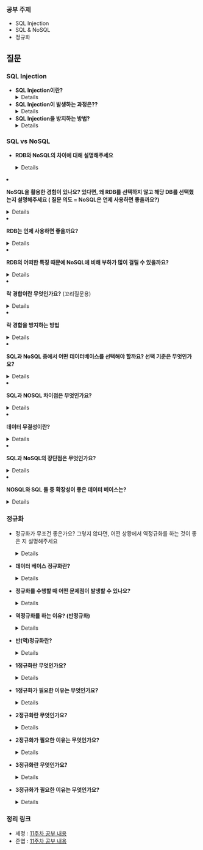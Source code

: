### 공부 주제

- SQL Injection
- SQL & NoSQL
- 정규화


## 질문

### SQL Injection
- **SQL Injection이란?**
    <details>
    SQL Injection은 악의적인 사용자가 웹 어플리케이션의 입력 폼 등에서 SQL 쿼리를 조작하여, 데이터베이스에 비정상적인 접근을 시도하는 공격 기법입니다.
    </details>
- **SQL Injection이 발생하는 과정은??**
    <details>
    SQL Injection은 입력 폼 등에서 입력된 데이터를 쿼리문으로 바로 실행하는 경우에 발생할 수 있습니다. 
    악의적인 사용자는 입력 폼에서 SQL 쿼리문을 조작하여, 데이터베이스에 비정상적인 접근을 시도합니다.
    </details>
- **SQL Injection을 방지하는 방법?**
    <details>
    SQL Injection을 방지하기 위해서는, 입력 값에 대한 검증과 정제 작업이 필요합니다. 
    입력값에 SQL 구문을 포함하지 못하도록 입력값 검사를 강화하고, SQL 쿼리를 구성할 때 동적으로 생성되는 부분에 대해 보안 검사를 수행해야 합니다. 
    또한, 데이터베이스 사용 권한을 최소한으로 설정하고, 보안 업데이트를 정기적으로 수행하여 보안 취약점을 최소화해야 합니다.
    </details>
### SQL vs NoSQL

- **RDB와 NoSQL의 차이에 대해 설명해주세요**
    <details>

    - 관계형 데이터베이스(RDB)와 NoSQL 데이터베이스는 각각 데이터를 저장하고 관리하는 방식에서 차이
    - RDB
        - 테이블을 기반으로 데이터를 저장
        - 각 테이블은 정의된 스키마를 가짐
        - 테이블 간에는 관계가 설정되어 있고 이러한 관계를 통해 데이터를 연결하고 관리
        - RDB는 ACID(원자성, 일관성, 고립성, 지속성) 특성을 갖추고 있어 데이터의 무결성과 일관성을 보장
        - RDB의 대표적인 예로는 MySQL, Oracle 등이 있습니다.
    - NoSQL
        - Not Only SQL
        - RDB에서 사용되는 테이블 기반의 데이터 모델을 사용하지 않고, 스키마가 존재하지 않거나, 유연한 스키마를 사용
        - NoSQL은 분산형 아키텍처를 사용하여, 대용량의 데이터를 처리하고 확장성을 갖출 수 있습니다.
        - NoSQL은 RDB와 달리 ACID보다는 BASE(Basically Available, Soft-state, Eventually Consistent) 특성
            - 이는 일관성을 보장하지 않는 대신 가용성과 분산 확장성을 높이는 것을 목표로 합니다. NoSQL의 대표적인 예로는 MongoDB, Cassandra 등이 있습니다.
    - RDB는 정형화된 데이터를 다루는 데에 효과적
        - ACID 특성으로 데이터의 일관성과 무결성을 보장
    - NoSQL은 비정형화된 데이터나 대규모 데이터 처리에 적합
        - BASE 특성으로 가용성과 확장성을 높이는 것을 목표
        </details>
    
- **NoSQL을 활용한 경험이 있나요? 있다면, 왜 RDB를 선택하지 않고 해당 DB를 선택했는지 설명해주세요 ( 질문 의도 = NoSQL은 언제 사용하면 좋을까요?)**
    <details>
    (정답이 없기 때문에 근거로 설득시키기)
    
    - NoSQL은 정확한 데이터 구조가 정해지지 않은 경우, 데이터 update가 자주 이루어지지 않고, 조회가 많은 경우, 또 scale-out이 가능하므로 데이터 양이 매우 많은 경우에 사용하면 좋다.
    - 정확한 데이터 구조를 알 수 없거나 변경/확장 될 수 있는 경우
    - 읽기를 자주하지만, 데이터 변경은 자주 없는 경우
    - 조회가 많은 경우
    - 데이터베이스를 수평적으로 확장해야 하는 경우
        - scale-out이 가능
        - 데이터 양이 매우 많은 경우

    </details>

- **RDB는 언제 사용하면 좋을까요?**

    <details>
    - RDB는 데이터 구조가 명확하여 변경될 여지가 없는 경우

    - 데이터 중복이 없으므로 데이터 update가 잦은 시스템

    </details>


- **RDB의 어떠한 특징 때문에 NoSQL에 비해 부하가 많이 걸릴 수 있을까요?**

    <details>
    RDB는 관계형 데이터 모델을 사용하는 데이터베이스로, **데이터를 엄격하게 구조화하여 저장**합니다. 이러한 특성 때문에 데이터의 일관성을 보장하기 위해 여러 테이블 간에 조인 연산을 수행해야 할 수 있습니다. 따라서 데이터베이스에 많은 부하가 걸릴 수 있습니다.
    
    - RDB
        - 트랜잭션(Transaction)을 지원하여 ACID(원자성, 일관성, 격리성, 지속성)를 보장
        - 하지만 ACID를 보장하려면 데이터의 무결성을 유지하기 위해 락(Lock)을 걸어야 할 수 있다.
        - 이렇게 되면 동시에 많은 수의 데이터 요청이 있을 경우 락 경합(Lock Contention)이 발생하여 성능 저하를 야기할 수 있다.
    - NoSQL
        - 스키마 없는 데이터 모델을 사용하여 데이터의 유연성을 높였으며, 수평적인 확장성을 지원하여 더 많은 데이터를 저장하고 처리할 수 있다.
        - NoSQL은 일관성 모델(Consistency Model)을 이용하여 데이터의 일관성을 보장하는데, 일관성 모델에 따라서 읽기 연산의 일관성 수준을 조절할 수 있어서 락 경합을 줄일 수 있습다
    - **RDB에서는 다수의 조인 연산과 락 경합 때문에 부하가 많이 걸릴 수 있습니다**.
    - **NoSQL은 스키마 없는 유연한 데이터 모델과 수평적인 확장성, 일관성 모델 등을 이용하여 더욱 많은 데이터를 빠르고 효율적으로 처리할 수 있어서 RDB에 비해 부하가 적을 수 있습니다.**
    </details>

- **락 경합이란 무엇인가요?** (꼬리질문용)

    <details>

    - 두 개 이상의 프로세스나 스레드가 공유 자원에 접근하여 그 값을 변경하려는 경우, 동시에 접근하여 예상치 못한 결과를 발생시키는 문제
        - 데이터베이스 시스템에서 발생할 수 있다.

    - 두 개의 트랜잭션이 동시에 같은 데이터를 수정하려고 시도하면 락 경합이 발생할 수 있다.
        - 이 경우 두 트랜잭션 중 어느 것이 먼저 실행될지 알 수 없으며, 각 트랜잭션의 실행 순서에 따라 결과가 달라질 수 있습니다.

        - 락 경합은 데이터 일관성을 보장하는 ACID 원칙을 위반하며, 데이터의 정합성을 해치는 원인

    </details>    

- **락 경합을 방지하는 방법**

    <details>
    - 락(Lock)을 사용하는 것
        - 데이터베이스 시스템에서는 여러 종류의 락을 제공

        - 트랜잭션에서 공유 자원을 사용할 때 락을 획득하고 작업이 완료되면 락을 해제하는 방식으로 동작
        
        - 락을 획득하고 해제하는 과정에서 발생하는 오버헤드는 성능에 영향을 미치기 때문에 최적의 락 방법을 선택하는 것이 중요

    - 락 경합을 피하기 위해 트랜잭션을 짧게 유지

    - 락을 사용하지 않고 동시성 제어 기법
    </details>


- **SQL과 NoSQL 중에서 어떤 데이터베이스를 선택해야 할까요? 선택 기준은 무엇인가요?** 

    <details>
    - SQL과 NoSQL 중 어떤 데이터베이스를 선택해야 할지는 사용자의 요구사항과 환경에 따라 다르다!

    - SQL은 정형화된 데이터를 다루는 데 적합하며, NoSQL은 비정형 데이터를 다루는 데 적합
        - 트랜잭션 처리가 필요한 은행 업무와 같은 경우 SQL 데이터베이스를 사용하는 것이 좋습니다

        - 대용량의 비정형 데이터를 다루는 경우에는 NoSQL 데이터베이스를 사용하는 것이 유리

    - 데이터베이스의 확장성과 가용성
        - SQL 데이터베이스는 주로 수직적 확장(Vertical Scaling)에 의존
            - 더 많은 리소스(메모리, CPU)를 추가하여 단일 서버에서 처리하는 방식
        - NoSQL 데이터베이스는 수평적 확장(Horizontal Scaling)에 의존
            - 여러 대의 서버에 데이터를 분산하여 처리하는 방식
        - 이러한 확장성 차이 때문에, 대규모의 데이터 처리를 해야 하는 경우 NoSQL 데이터베이스를 선택하는 것이 좋다.

    - 데이터베이스의 성능과 가용성, 보안, 유지보수 비용
    </details>

- **SQL과 NOSQL 차이점은 무엇인가요?**
    <details>
    SQL은 관계형 데이터베이스를 기반으로 한 데이터베이스이고, NoSQL은 비관계형 데이터베이스를 기반으로 한 데이터베이스입니다.
    SQL은 스키마가 미리 정의되어 있어 데이터의 구조를 일관성 있게 유지하고 데이터의 무결성을 보장할 수 있습니다. 
    NoSQL은 스키마가 미리 정의되어 있지 않아 자유롭게 데이터를 저장하고, 대용량 데이터 처리에 더 적합합니다.
    </details>
- **데이터 무결성이란?**
    <details>
    무결성이란 데이터의 정확성, 일관성, 유효성을 유지하는 것을 말합니다. 
    그리고 무결성이 유지가 되어야 DB에 저장된 데이터 값과 거기에 해당하는 현실 세계의 실제값이 일치하는지 신뢰할 수 있습니다.
    </details>
- **SQL과 NoSQL의 장단점은 무엇인가요?**
    <details>
    <SQL><br>
    장점<br>
    - SQL은 데이터의 구조를 일관성 있게 유지하고 데이터의 무결성을 보장할 수 있습니다.<br>
    - 데이터 조작을 위한 SQL 문법이 강력하며 다양한 데이터 조작 작업을 수행할 수 있습니다.<br>
    단점<br>
    - 대량의 데이터를 다룰때에는 성능이 떨어진다.<br>
    <NOSQL><br>
    장점<br>
    - NoSQL은 대용량 데이터 처리에 더 적합하며, 데이터베이스를 확장하는 데 용이합니다.<br>
    단점<br>
    - 일관성있는 데이터 저장 및 검색이 어렵다.<br>
    - 데이터의 무결성을 보장하기 어렵다.<br>
    </details>
- **NOSQL와 SQL 둘 중 확장성이 좋은 데이터 베이스는?**
    <details>
        SQL은 수평 확장이 어렵고, 수직 확장이 가능합니다. 반면, NoSQL은 수평 확장이 가능하며, 분산 데이터베이스를 구성할 수 있어 확장성이 더 높습니다.
    </details>

### 정규화


- 정규화가 무조건 좋은가요? 그렇지 않다면, 어떤 상황에서 역정규화를 하는 것이 좋은 지 설명해주세요

    <details>
    - 정규화는 일반적으로 데이터 일관성과 중복 데이터를 줄이기 위해 사용되는 좋은 방법론 그러나 역정규화도 종종 사용

    - **역정규화는 성능 문제를 해결하기 위한 대안으로 사용**

    - **비즈니스 규칙이나 사용자 요구 사항에 따라 중복 데이터를 사용하는 것이 필요**할 수 있다.
        - 역정규화를 적용할 때는 데이터 일관성 문제와 중복 데이터 관리 등의 문제를 염두에 두어야 한다.

    - 역정규화가 필요한 경우 항상 그리고 전체 테이블이 아닌 일부 테이블에서만 중복 데이터를 허용
    </details>
- **데이터 베이스 정규화란?**
    <details>
        데이터베이스 정규화는 중복을 최소화하고 데이터의 일관성을 유지하기 위해 데이터베이스를 구조화하는 과정입니다. 
        이를 통해 데이터의 저장 공간을 최적화하고, 데이터베이스에서 발생할 수 있는 이상 현상을 방지할 수 있습니다.
    </details>
- **정규화를 수행할 때 어떤 문제점이 발생할 수 있나요?**
    <details>
        정규화를 과도하게 수행하면 데이터의 일관성을 유지하기 어렵고, 데이터를 처리하기 위해 여러 테이블을 조인해야 하는 등의 불편함이 발생할 수 있습니다. 
        또한, 정규화된 테이블이 많아지면 데이터베이스의 성능이 저하될 수 있습니다.
    </details>
- **역정규화를 하는 이유? (반정규화)**
    <details>
        정규화를 거치면 릴레이션 간의 연산(JOIN 연산)이 많아지는데, 이로인해 성능이 저하될 우려가 있습니다.
        역정규화를 하는 가장 큰 이유는 성능 문제가 있는(읽기작업이 많이 필요한) DB의 전반적인 성능을 향상시키기 위함입니다.
    </details>
- **반(역)정규화란?**
    <details>
        데이터베이스 설계에서 성능 향상을 위해 정규화 원칙을 위배하여 테이블을 재설계하는 것을 말합니다.
        예를 들어, JOIN 연산을 수행하는 경우에는 많은 리소스를 소비하게 되므로, JOIN 연산이 빈번한 테이블의 경우 성능 저하가 발생할 수 있습니다. 
        이러한 경우에는 중복 데이터를 허용하거나, 여러 개의 테이블을 하나의 테이블로 합치는 등의 방법으로 역정규화를 수행하여 성능을 향상시킬 수 있습니다.
    </details>
- **1정규화란 무엇인가요?**
    <details>
        1정규화는 하나의 테이블에 중복된 데이터가 없도록 하는 것을 말합니다. 
        즉, 각 속성(컬럼)이 원자값을 갖도록 만드는 것입니다.
    </details>
- **1정규화가 필요한 이유는 무엇인가요?**
    <details>
        1정규화를 수행하지 않으면 중복된 데이터가 많아지기 때문에 데이터베이스의 크기가 커지게 됩니다. 
        또한, 중복된 데이터가 조작될 때 일관성을 유지하기 어렵고, 이상 현상이 발생할 가능성이 높아집니다.
    </details>
- **2정규화란 무엇인가요?**
    <details>
        2정규화는 테이블의 모든 속성이 기본키에 종속되도록 만드는 것을 말합니다. 
        이를 통해 기본키가 아닌 속성으로 인한 종속 관계를 제거할 수 있습니다.
    </details>
- **2정규화가 필요한 이유는 무엇인가요?**
    <details>
        1정규화를 수행하더라도 테이블에 여전히 중복 데이터가 존재할 수 있습니다. 
        이 중복 데이터는 기본키가 아닌 속성으로 인해 발생할 수 있습니다. 이를 제거하기 위해 2정규화를 수행합니다.
    </details>
- **3정규화란 무엇인가요?**
    <details>
        3정규화는 테이블의 속성 간에 이행적 종속 관계를 제거하여 각 속성이 독립적으로 존재할 수 있도록 만드는 것을 말합니다.
    </details>
- **3정규화가 필요한 이유는 무엇인가요?**
    <details>
        2정규화를 수행하더라도 테이블에 여전히 이행적 종속 관계가 존재할 수 있습니다. 
        이러한 이행적 종속 관계는 데이터를 수정하는 과정에서 문제를 일으킬 수 있기 때문에 제거해야 합니다.
    </details>

### 정리 링크

* 세정 : [11주차 공부 내용](https://evening-november-9ec.notion.site/11-57263d42bb8f4e53a497284c55d85541)<br>
* 준엽 : [11주차 공부 내용](https://www.notion.so/Week11-SQL-Injection-SQL-VS-NOSQL-6a61a40827b445499444f885d5318359)<br>